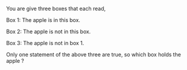 You are give three boxes that each read,

Box 1: The apple is in this box.

Box 2: The apple is not in this box.

Box 3: The apple is not in box 1.


Only one statement of the above three are true, so which box holds the apple ?
